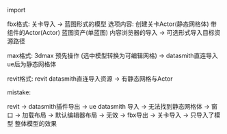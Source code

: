 import

fbx格式: 
    关卡导入 -> 蓝图形式的模型
    选项内容:
    创建关卡Actor(静态网格体)
    带组件的Actor(Actor)
    蓝图资产(单蓝图)
    内容浏览器的导入 -> 可选形式导入目标资源路径

max格式:
    3dmax 预先操作 (选中模型转换为可编辑网格) -> datasmith直连导入ue后为静态网格体

revit格式:
    revit datasmith直连导入资源 -> 有静态网格与Actor

mistake:

revit -> datasmith插件导出 -> ue datasmith 导入
-> 无法找到静态网格体 -> 窗口 -> 加载布局 -> 默认编辑器布局 -> 无效
-> fbx导出 -> 关卡导入 -> 只导入了模型 整体模型的效果




